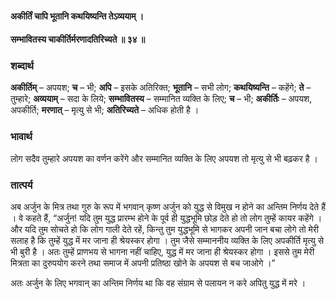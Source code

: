 #### अकीर्तिं चापि भूतानि कथयिष्यन्ति तेऽव्ययाम् ।
#### सम्भावितस्य चाकीर्तिर्मरणादतिरिच्यते ॥ ३४ ॥

### शब्दार्थ

**अकीर्तिम्** – अपयश; **च** – भी; **अपि** – इसके अतिरिक्त; **भूतानि** – सभी लोग; **कथयिष्यन्ति** – कहेंगे; **ते** – तुम्हारे; **अव्ययाम्** – सदा के लिये; **सम्भावितस्य** – सम्मानित व्यक्ति के लिए; **च** – भी; **अकीर्तिः** – अपयश,  अपकीर्ति; **मरणात्** – मृत्यु से भी; **अतिरिच्यते** – अधिक होती है ।

### भावार्थ

लोग सदैव तुम्हारे अपयश का वर्णन करेंगे और सम्मानित व्यक्ति के लिए अपयश तो मृत्यु से भी बढ़कर है ।

### तात्पर्य

अब अर्जुन के मित्र तथा गुरु के रूप में भगवान् कृष्ण अर्जुन को युद्ध से विमुख न होने का अन्तिम निर्णय देते हैं । वे कहते हैं, “अर्जुन! यदि तुम युद्ध प्रारम्भ होने के पूर्व ही युद्धभूमि छोड़ देते हो तो लोग तुम्हें कायर कहेंगे । और यदि तुम सोचते हो कि लोग गाली देते रहें, किन्तु तुम युद्धभूमि से भागकर अपनी जान बचा लोगे तो मेरी सलाह है कि तुम्हें युद्ध में मर जाना ही श्रेयस्कर होगा । तुम जैसे सम्माननीय व्यक्ति के लिए अपकीर्ति मृत्यु से भी बुरी है । अतः तुम्हें प्राणभय से भागना नहीं चाहिए, युद्ध में मर जाना ही श्रेयस्कर होगा । इससे तुम मेरी मित्रता का दुरुपयोग करने तथा समाज में अपनी प्रतिष्ठा खोने के अपयश से बच जाओगे ।”

अतः अर्जुन के लिए भगवान् का अन्तिम निर्णय था कि वह संग्राम से पलायन न करे अपितु युद्ध में मरे ।
